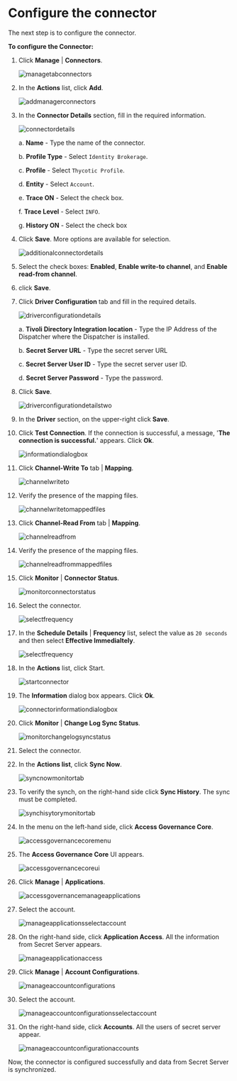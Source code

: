 [title]: # (Configure the connector)
[tags]: # (introduction)
[priority]: # (107)
# Configure the connector

The next step is to configure the connector.

__To configure the Connector:__

1. Click __Manage__ | __Connectors__.

   ![managetabconnectors](images/managetabconnectors.png)
1. In the __Actions__ list, click __Add__.

   ![addmanagerconnectors](images/addmanagerconnectors.png)
1. In the __Connector Details__ section, fill in the required information.

   ![connectordetails](images/connectordetails.png)

      a. __Name__ - Type the name of the connector.
  
      b. __Profile Type__ - Select `Identity Brokerage`.
  
      c. __Profile__ - Select `Thycotic Profile`.
  
      d. __Entity__ - Select `Account`.
  
      e. __Trace ON__ - Select the check box.
  
      f. __Trace Level__ - Select `INFO`.
  
      g. __History ON__ - Select the check box

1. Click __Save__. More options are available for selection.

   ![additionalconnectordetails](images/additionalconnectordetails.png)
1. Select the check boxes: __Enabled__, __Enable write-to channel__, and __Enable read-from channel__.
1. click __Save__.
1. Click __Driver Configuration__ tab and fill in the required details.

   ![driverconfigurationdetails](images/driverconfigurationdetails.png)

     a. __Tivoli Directory Integration location__ - Type the IP Address of the Dispatcher where the Dispatcher is installed.
  
     b. __Secret Server URL__ - Type the secret server URL
  
     c. __Secret Server User ID__ - Type the secret server user ID.
  
     d. __Secret Server Password__ - Type the password.

1. Click __Save__.

   ![driverconfigurationdetailstwo](images/driverconfigurationdetailstwo.png)
1. In the __Driver__ section, on the upper-right click __Save__.
1. Click __Test Connection__. If the connection is successful, a message, '__The connection is successful.__' appears. Click __Ok__.

   ![informationdialogbox](images/informationdialogbox.png)
1. Click __Channel-Write To__ tab | __Mapping__.

   ![channelwriteto](images/channelwriteto.png)
1. Verify the presence of the mapping files.

   ![channelwritetomappedfiles](images/channelwritetomappedfiles.png)
1. Click __Channel-Read From__ tab | __Mapping__.

   ![channelreadfrom](images/channelreadfrom.png)
1. Verify the presence of the mapping files.

   ![channelreadfrommappedfiles](images/channelreadfrommappedfiles.png)
1. Click   __Monitor__ | __Connector Status__.

   ![monitorconnectorstatus](images/monitorconnectorstatus.png)
1. Select the connector.

   ![selectfrequency](images/selectconnector.png)
1. In the __Schedule Details__ |  __Frequency__ list, select the value as `20 seconds` and then select __Effective Immedialtely__.

   ![selectfrequency](images/selectfrequency.png)
1. In the __Actions__ list, click Start.

   ![startconnector](images/startconnector.png)
1. The __Information__ dialog box appears. Click __Ok__.

   ![connectorinformationdialogbox](images/connectorinformationdialogbox.png)
1. Click __Monitor__ | __Change Log Sync Status__.

     ![monitorchangelogsyncstatus](images/monitorchangelogsyncstatus.png)
1. Select the connector.
1. In the __Actions list__, click __Sync Now__.

   ![syncnowmonitortab](images/syncnowmonitortab.png)
1. To verify the synch, on the right-hand side click __Sync History__. The sync must be completed.

   ![synchisytorymonitortab](images/synchisytorymonitortab.png)
1. In the menu on the left-hand side, click __Access Governance Core__.

   ![accessgovernancecoremenu](images/accessgovernancecoremenu.png)
1. The __Access Governance Core__ UI appears.

   ![accessgovernancecoreui](images/accessgovernancecoreui.png)
1. Click __Manage__ | __Applications__.

   ![accessgovernancemanageapplications](images/accessgovernancemanageapplications.png)
1. Select the account.

   ![manageapplicationsselectaccount](images/manageapplicationsselectaccount.png)
1. On the right-hand side, click __Application Access__. All the information from Secret Server appears.

   ![manageapplicationaccess](images/manageapplicationaccess.png)
1. Click __Manage__ | __Account Configurations__.

   ![manageaccountconfigurations](images/manageaccountconfigurations.png)
1. Select the account.

   ![manageaccountconfigurationsselectaccount](images/manageaccountconfigurationsselectaccount.png)
1. On the right-hand side, click __Accounts__. All the users of secret server appear.

   ![manageaccountconfigurationaccounts](images/manageaccountconfigurationaccounts.png)

Now, the connector is configured successfully and data from Secret Server is synchronized.
